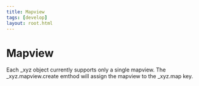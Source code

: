 ```yaml
---
title: Mapview
tags: [develop]
layout: root.html
---
```


# Mapview

Each _xyz object currently supports only a single mapview. The _xyz.mapview.create emthod will assign the mapview to the _xyz.map key.
